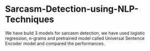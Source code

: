 # Sarcasm-Detection-using-NLP-Techniques
We have build 3 models for sarcasm detection, we have used logistic regression, n-grams and pretrained model called Universal Sentence Encoder model and compared the performances.
